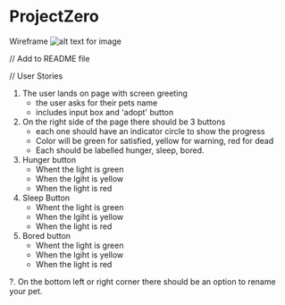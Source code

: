 # ProjectZero

Wireframe
![alt text for image](./relative/path/to/image)

// Add to README file

// User Stories

1. The user lands on page with screen greeting 
    - the user asks for their pets name
    - includes input box and 'adopt' button
2. On the right side of the page there should be 3 buttons
    - each one should have an indicator circle to show the progress
    - Color will be green for satisfied, yellow for warning, red for dead
    - Each should be labelled hunger, sleep, bored.
3. Hunger button
    - Whent the light is green
    - When the lgiht is yellow
    - When the light is red
4. Sleep Button
    - Whent the light is green
    - When the lgiht is yellow
    - When the light is red
5. Bored button
    - Whent the light is green
    - When the lgiht is yellow
    - When the light is red

    
?. On the bottom left or right corner there should be an option to rename your pet.

    